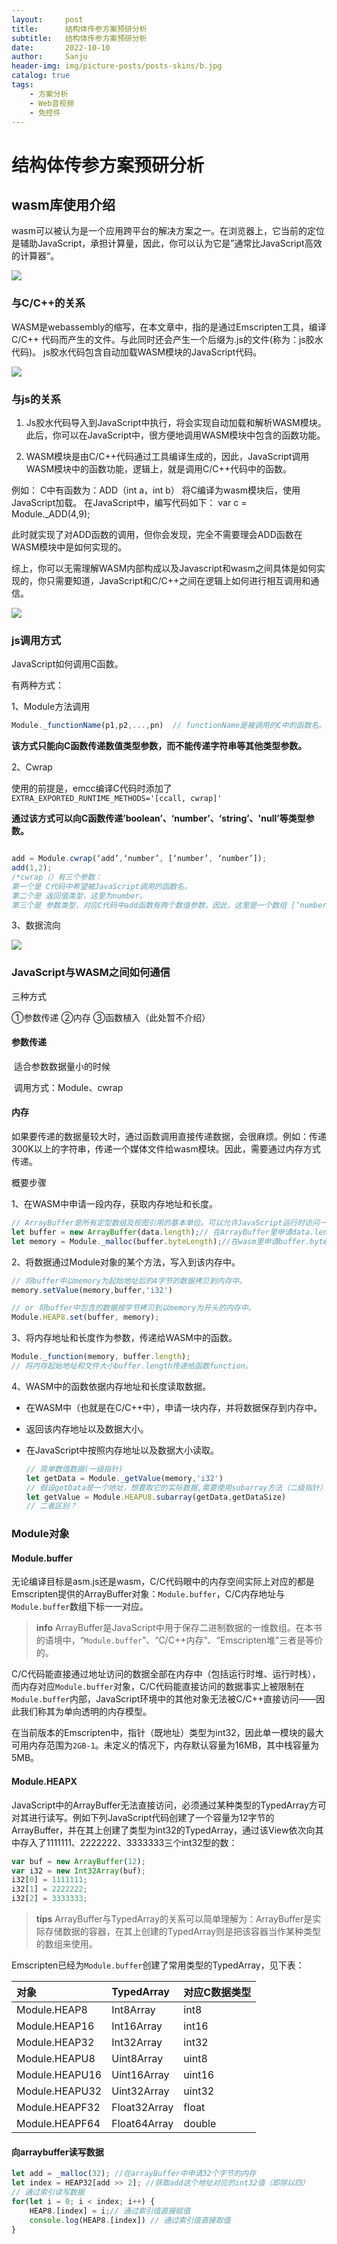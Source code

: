 ```yaml
---
layout:     post
title:      结构体传参方案预研分析
subtitle:   结构体传参方案预研分析
date:       2022-10-10
author:     Sanju
header-img: img/picture-posts/posts-skins/b.jpg
catalog: true
tags:
    - 方案分析
    - Web音视频
    - 免控件
---
```


# 结构体传参方案预研分析

## wasm库使用介绍

​	wasm可以被认为是一个应用跨平台的解决方案之一。在浏览器上，它当前的定位是辅助JavaScript，承担计算量，因此，你可以认为它是”通常比JavaScript高效的计算器“。

![](https://yisanju.github.io/img/picture-posts/posts-md/wasm-js.png)

### 与C/C++的关系

WASM是webassembly的缩写，在本文章中，指的是通过Emscripten工具，编译C/C++ 代码而产生的文件。与此同时还会产生一个后缀为.js的文件(称为：js胶水代码)。
js胶水代码包含自动加载WASM模块的JavaScript代码。

![](https://yisanju.github.io/img/picture-posts/posts-md/emscripten.png)

### 与js的关系

1. Js胶水代码导入到JavaScript中执行，将会实现自动加载和解析WASM模块。此后，你可以在JavaScript中，很方便地调用WASM模块中包含的函数功能。

2. WASM模块是由C/C++代码通过工具编译生成的，因此，JavaScript调用WASM模块中的函数功能，逻辑上，就是调用C/C++代码中的函数。

例如：
C中有函数为：ADD（int a，int b）
将C编译为wasm模块后，使用JavaScript加载。
在JavaScript中，编写代码如下：
var c = Module._ADD(4,9);

此时就实现了对ADD函数的调用，但你会发现，完全不需要理会ADD函数在WASM模块中是如何实现的。

综上，你可以无需理解WASM内部构成以及Javascript和wasm之间具体是如何实现的，你只需要知道，JavaScript和C/C++之间在逻辑上如何进行相互调用和通信。

![](https://yisanju.github.io/img/picture-posts/posts-md/js-wasm.png)

### js调用方式

JavaScript如何调用C函数。

有两种方式：

1、Module方法调用

```javascript
Module._functionName(p1,p2,...,pn)  // functionName是被调用的C中的函数名。
```

**该方式只能向C函数传递数值类型参数，而不能传递字符串等其他类型参数。**

2、Cwrap

使用的前提是，emcc编译C代码时添加了`EXTRA_EXPORTED_RUNTIME_METHODS='[ccall, cwrap]'`

**通过该方式可以向C函数传递’boolean’、‘number’、‘string’、'null’等类型参数。**

```javascript

add = Module.cwrap(‘add’,‘number’, [‘number’, ‘number’]);
add(1,2);
/*cwrap（）有三个参数：
第一个是 C代码中希望被JavaScript调用的函数名。
第二个是 返回值类型，这里为number。
第三个是 参数类型，对应C代码中add函数有两个数值参数，因此，这里是一个数组 [‘number’, ‘number’]。只有一个number参数，就是[‘number’].如果参数为字符串，就写为[‘string’]*/

```

3、数据流向

![](https://yisanju.github.io/img/picture-posts/posts-md/module.png)

### JavaScript与WASM之间如何通信

三种方式

①参数传递
②内存
③函数植入（此处暂不介绍）

#### 参数传递

​	适合参数数据量小的时候

​	调用方式：Module、cwrap

#### 内存

​	如果要传递的数据量较大时，通过函数调用直接传递数据，会很麻烦。例如：传递300K以上的字符串，传递一个媒体文件给wasm模块。因此，需要通过内存方式传递。

概要步骤

1、在WASM中申请一段内存，获取内存地址和长度。

```javascript
// ArrayBuffer是所有定型数组及视图引用的基本单位。可以允许JavaScript运行时访问一块名为ArrayBuffer的预分配内存（web侧分配的内存）, ArrayBuffer不能直接读写，只能存储，需要通过视图来进行操作。
let buffer = new ArrayBuffer(data.length);// 在ArrayBuffer里申请data.length个字节的内存
let memory = Module._malloc(buffer.byteLength);//在wasm里申请buffer.byteLength个字节的长度
```

2、将数据通过Module对象的某个方法，写入到该内存中。

```javascript
// 将buffer中以memory为起始地址后的4字节的数据拷贝到内存中。
memory.setValue(memory,buffer,'i32')

// or 将buffer中包含的数据按字节拷贝到以memory为开头的内存中。
Module.HEAP8.set(buffer, memory);
```

3、将内存地址和长度作为参数，传递给WASM中的函数。

```javascript
Module._function(memory, buffer.length);
// 将内存起始地址和文件大小buffer.length传递给函数function。
```

4、WASM中的函数依据内存地址和长度读取数据。

- 在WASM中（也就是在C/C++中），申请一块内存，并将数据保存到内存中。

- 返回该内存地址以及数据大小。

- 在JavaScript中按照内存地址以及数据大小读取。

  ```javascript
  // 简单数值数据(一级指针)
  let getData = Module._getValue(memory,'i32')
  // 假设getData是一个地址，想要取它的实际数据,需要使用subarray方法（二级指针）
  let getValue = Module.HEAPU8.subarray(getData,getDataSize)
  // 二者区别？
  ```
  

### Module对象

####  Module.buffer

无论编译目标是asm.js还是wasm，C/C代码眼中的内存空间实际上对应的都是Emscripten提供的ArrayBuffer对象：`Module.buffer`，C/C内存地址与`Module.buffer`数组下标一一对应。

> **info** ArrayBuffer是JavaScript中用于保存二进制数据的一维数组。在本书的语境中，“`Module.buffer`”、“C/C++内存”、“Emscripten堆”三者是等价的。

C/C代码能直接通过地址访问的数据全部在内存中（包括运行时堆、运行时栈），而内存对应`Module.buffer`对象，C/C代码能直接访问的数据事实上被限制在`Module.buffer`内部，JavaScript环境中的其他对象无法被C/C++直接访问——因此我们称其为单向透明的内存模型。

在当前版本的Emscripten中，指针（既地址）类型为int32，因此单一模块的最大可用内存范围为`2GB-1`。未定义的情况下，内存默认容量为16MB，其中栈容量为5MB。

####  Module.HEAPX

JavaScript中的ArrayBuffer无法直接访问，必须通过某种类型的TypedArray方可对其进行读写。例如下列JavaScript代码创建了一个容量为12字节的ArrayBuffer，并在其上创建了类型为int32的TypedArray，通过该View依次向其中存入了1111111、2222222、3333333三个int32型的数：

```js
var buf = new ArrayBuffer(12);
var i32 = new Int32Array(buf);
i32[0] = 1111111;
i32[1] = 2222222;
i32[2] = 3333333;
```

> **tips** ArrayBuffer与TypedArray的关系可以简单理解为：ArrayBuffer是实际存储数据的容器，在其上创建的TypedArray则是把该容器当作某种类型的数组来使用。

Emscripten已经为`Module.buffer`创建了常用类型的TypedArray，见下表：

| 对象           | TypedArray   | 对应C数据类型 |
| :------------- | :----------- | :------------ |
| Module.HEAP8   | Int8Array    | int8          |
| Module.HEAP16  | Int16Array   | int16         |
| Module.HEAP32  | Int32Array   | int32         |
| Module.HEAPU8  | Uint8Array   | uint8         |
| Module.HEAPU16 | Uint16Array  | uint16        |
| Module.HEAPU32 | Uint32Array  | uint32        |
| Module.HEAPF32 | Float32Array | float         |
| Module.HEAPF64 | Float64Array | double        |

#### 向arraybuffer读写数据

```javascript
let add = _malloc(32); //在arrayBuffer中申请32个字节的内存
let index = HEAP32[add >> 2]; //获取add这个地址对应的int32值（即除以四） 
// 通过索引读写数据
for(let i = 0; i < index; i++) {
    HEAP8.[index] = i;// 通过索引值直接赋值
    console.log(HEAP8.[index]) // 通过索引值直接取值
}
```
